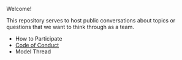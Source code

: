 Welcome!  

This repository serves to host public conversations about topics or questions that we want to think through as a team.  

* How to Participate
* [Code of Conduct](https://github.com/18F/code-of-conduct)
* Model Thread
